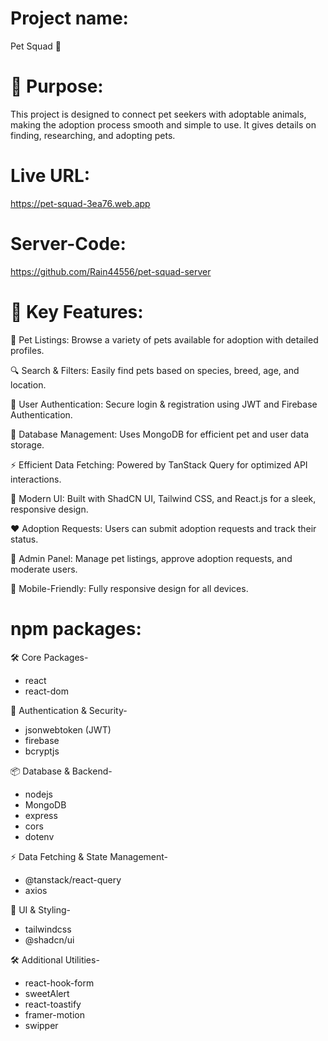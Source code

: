 # Project name: 
Pet Squad 🐾

# 📌 Purpose: 
This project is designed to connect pet seekers with adoptable animals, making the adoption process smooth and simple to use. It gives details on finding, researching, and adopting pets.

# Live URL:   
https://pet-squad-3ea76.web.app

# Server-Code:   
https://github.com/Rain44556/pet-squad-server


# 🚀 Key Features:

🐶 Pet Listings: Browse a variety of pets available for adoption with detailed profiles.

🔍 Search & Filters: Easily find pets based on species, breed, age, and location.

📝 User Authentication: Secure login & registration using JWT and Firebase Authentication.

💾 Database Management: Uses MongoDB for efficient pet and user data storage.

⚡ Efficient Data Fetching: Powered by TanStack Query for optimized API interactions.

🎨 Modern UI: Built with ShadCN UI, Tailwind CSS, and React.js for a sleek, responsive design.

❤️ Adoption Requests: Users can submit adoption requests and track their status.

📢 Admin Panel: Manage pet listings, approve adoption requests, and moderate users.

📱 Mobile-Friendly: Fully responsive design for all devices.


# npm packages:

🛠 Core Packages-
* react 
* react-dom

🔐 Authentication & Security-
* jsonwebtoken (JWT)
* firebase 
* bcryptjs

📦 Database & Backend-
* nodejs
* MongoDB
* express 
* cors
* dotenv

⚡ Data Fetching & State Management-
* @tanstack/react-query 
* axios 

🎨 UI & Styling-
* tailwindcss
* @shadcn/ui 

 🛠 Additional Utilities-
* react-hook-form 
* sweetAlert
* react-toastify
* framer-motion 
* swipper